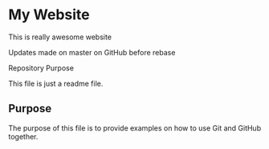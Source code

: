 #  My Website

This is really awesome website

Updates made on master on GitHub before rebase

 Repository Purpose

This file is just a readme file.

## Purpose

The purpose of this file is to provide examples
on how to use Git and GitHub together.